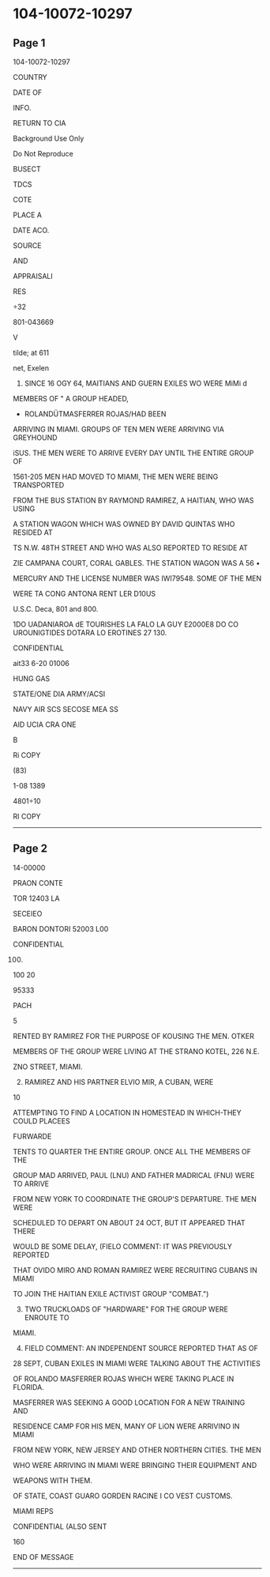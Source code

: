 # 104-10072-10297

## Page 1

104-10072-10297

COUNTRY

DATE OF

INFO.

RETURN TO CIA

Background Use Only

Do Not Reproduce

BUSECT

TDCS

COTE

PLACE A

DATE ACO.

SOURCE

AND

APPRAISALI

RES

÷32

801-043669

V

tilde; at 611

net, Exelen

1. SINCE 16 OGY 64, MAITIANS AND GUERN EXILES WO WERE MiMi d

MEMBERS OF " A GROUP HEADED,

* ROLANDÜTMASFERRER ROJAS/HAD BEEN

ARRIVING IN MIAMI. GROUPS OF TEN MEN WERE ARRIVING VIA GREYHOUND

iSUS. THE MEN WERE TO ARRIVE EVERY DAY UNTIL THE ENTIRE GROUP OF

1561-205 MEN HAD MOVED TO MIAMI, THE MEN WERE BEING TRANSPORTED

FROM THE BUS STATION BY RAYMOND RAMIREZ, A HAITIAN, WHO WAS USING

A STATION WAGON WHICH WAS OWNED BY DAVID QUINTAS WHO RESIDED AT

TS N.W. 48TH STREET AND WHO WAS ALSO REPORTED TO RESIDE AT

ZIE CAMPANA COURT, CORAL GABLES. THE STATION WAGON WAS A 56 •

MERCURY AND THE LICENSE NUMBER WAS IWI79548. SOME OF THE MEN

WERE TA CONG ANTONA RENT LER D10US

U.S.C. Deca, 801 and 800.

1DO UADANIAROA dE TOURISHES LA FALO LA GUY E2000E8 DO CO UROUNIGTIDES DOTARA LO EROTINES 27 130.

CONFIDENTIAL

ait33 6-20 01006

HUNG GAS

STATE/ONE DIA ARMY/ACSI

NAVY AIR SCS SECOSE MEA SS

AID UCIA CRA ONE

B

Ri COPY

(83)

1-08 1389

4801÷10

RI COPY

---

## Page 2

14-00000

PRAON CONTE

TOR 12403 LA

SECEIEO

BARON DONTORI 52003 L00

CONFIDENTIAL

100)

100 20

95333

PACH

5

RENTED BY RAMIREZ FOR THE PURPOSE OF KOUSING THE MEN. OTKER

MEMBERS OF THE GROUP WERE LIVING AT THE STRANO KOTEL, 226 N.E.

ZNO STREET, MIAMI.

2. RAMIREZ AND HIS PARTNER ELVIO MIR, A CUBAN, WERE

10

ATTEMPTING TO FIND A LOCATION IN HOMESTEAD IN WHICH-THEY COULD PLACEES

FURWARDE

TENTS TO QUARTER THE ENTIRE GROUP. ONCE ALL THE MEMBERS OF THE

GROUP MAD ARRIVED, PAUL (LNU) AND FATHER MADRICAL (FNU) WERE TO ARRIVE

FROM NEW YORK TO COORDINATE THE GROUP'S DEPARTURE. THE MEN WERE

SCHEDULED TO DEPART ON ABOUT 24 OCT, BUT IT APPEARED THAT THERE

WOULD BE SOME DELAY, (FIELO COMMENT: IT WAS PREVIOUSLY REPORTED

THAT OVIDO MIRO AND ROMAN RAMIREZ WERE RECRUITING CUBANS IN MIAMI

TO JOIN THE HAITIAN EXILE ACTIVIST GROUP "COMBAT.")

3. TWO TRUCKLOADS OF "HARDWARE" FOR THE GROUP WERE ENROUTE TO

MIAMI.

4. FIELD COMMENT: AN INDEPENDENT SOURCE REPORTED THAT AS OF

28 SEPT, CUBAN EXILES IN MIAMI WERE TALKING ABOUT THE ACTIVITIES

OF ROLANDO MASFERRER ROJAS WHICH WERE TAKING PLACE IN FLORIDA.

MASFERRER WAS SEEKING A GOOD LOCATION FOR A NEW TRAINING AND

RESIDENCE CAMP FOR HIS MEN, MANY OF LiON WERE ARRIVINO IN MIAMI

FROM NEW YORK, NEW JERSEY AND OTHER NORTHERN CITIES. THE MEN

WHO WERE ARRIVING IN MIAMI WERE BRINGING THEIR EQUIPMENT AND

WEAPONS WITH THEM.

OF STATE, COAST GUARO GORDEN RACINE I CO VEST CUSTOMS.

MIAMI REPS

CONFIDENTIAL (ALSO SENT

160

END OF MESSAGE

---


